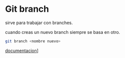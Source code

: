 # Git branch

sirve para trabajar con branches.

cuando creas un nuevo branch siempre se basa en otro.

```bash
git branch <nombre nuevo>
```


[documentacion](https://www.freecodecamp.org/espanol/news/explicacion-de-la-rama-de-gi-como-eliminar/)]


